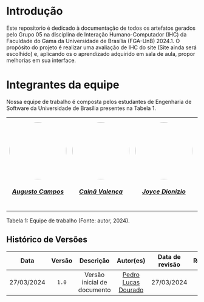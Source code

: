 # Introdução
Este repositorio é dedicado à documentação de todos os artefatos gerados pelo Grupo 05 na disciplina de Interação Humano-Computador (IHC) da Faculdade do Gama da Universidade de Brasília (FGA-UnB) 2024.1. O propósito do projeto é realizar uma avaliação de IHC do site (Site ainda será escolhido) e, aplicando os o aprendizado adquirido em sala de aula, propor melhorias em sua interface. 

# Integrantes da equipe
Nossa equipe de trabalho é composta pelos estudantes de Engenharia de Software da Universidade de Brasília presentes na Tabela 1.

<center>
<table style="margin-left: auto; margin-right: auto;">
<tr>
    <td align="center">
        <a href="https://github.com/Augcamp">
        <img style="border-radius: 50%;" src="https://github.com/Augcamp.png" width="150px;"/>
        <h5 class="text-center">Augusto Campos</h5>
      </a>
    </td>
    <td align="center">
        <a href="https://github.com/lfreitasc">
        <img style="border-radius: 50%;" src="https://github.com/freitasc.png" width="150px;"/>
        <h5 class="text-center">Cainã Valença</h5>
      </a>
    </td>
    <td align="center">
        <a href="https://github.com/joycejdm">
        <img style="border-radius: 50%;" src="https://github.com/joycejdm.png" width="150px;"/>
        <h5 class="text-center">Joyce Dionizio</h5>
      </a>
    </td>
    <td align="center">
        <a href="https://github.com/Akaeboshi">
        <img style="border-radius: 50%;" src="https://github.com/Akaeboshi.png" width="150px;"/>
        <h5 class="text-center">Lucas Heler</h5>
      </a>
    </td>
    <td align="center">
        <a href="https://github.com/Katuner">
        <img style="border-radius: 50%;" src="https://github.com/Katuner.png" width="150px;"/>
        <h5 class="text-center">Lucas Meireles</h5>
      </a>
    </td>
    <td align="center">
        <a href="https://github.com/lucasdray">
        <img style="border-radius: 50%;" src="https://github.com/lucasdray.png" width="150px;"/>
        <h5 class="text-center">Pedro Lucas Dourado</h5>
      </a>
    </td>
</table>

</center>

<div style="text-align: left">
<p> Tabela 1: Equipe de trabalho (Fonte: autor, 2024).</p>
</div>

## Histórico de Versões
|   Data     | Versão | Descrição                   |    Autor(es)     |  Data de revisão | Revisor(es) |
| :--------: | :----: | :-------------------------: | :--------------: | :--------------: | :---------: |
| 27/03/2024 | `1.0`  | Versão inicial de documento | [Pedro Lucas Dourado](https://github.com/lucasdray) | 27/03/2024 | [Augusto Campos](https://github.com/Augcamp) |